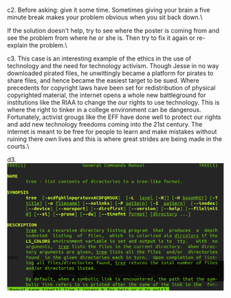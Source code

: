 c2. Before asking: give it some time. Sometimes giving your brain a five minute break makes your problem obvious when you sit back down.\\

If the solution doesn't help, try to see where the poster is coming from and see the problem from where he or she is. Then try to fix it again or re-explain the problem.\\

c3. This case is an interesting example of the ethics in the use of technology and the need for technology activism. Though Jesse in no way downloaded pirated files, he unwittingly became a platform for pirates to share files, and hence became the easiest target to be sued. Where precedents for copyright laws have been set for redistribution of physical copyrighted material, the internet opens a whole new battleground for institutions like the RIAA to change the our rights to use technology. This is where the right to tinker in a college environment can be dangerous. Fortunately, activist grougs like the EFF have done well to protect our rights and add new technology freedoms coming into the 21st century. The internet is meant to be free for people to learn and make mistakes without ruining there own lives and this is where great strides are being made in the courts.\\

d3. ![Image of man tree](images/ManTree.png)

